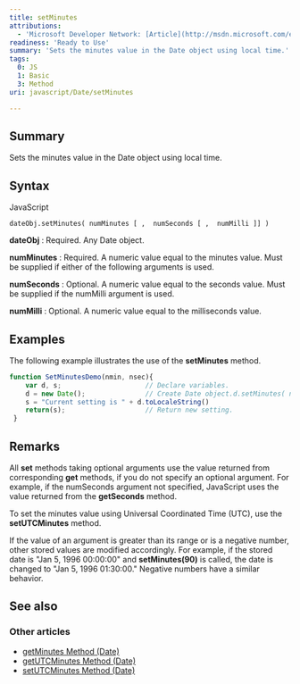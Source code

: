 ```yaml
---
title: setMinutes
attributions:
  - 'Microsoft Developer Network: [Article](http://msdn.microsoft.com/en-us/library/ie/3sbd2ey3(v=vs.94).aspx)'
readiness: 'Ready to Use'
summary: 'Sets the minutes value in the Date object using local time.'
tags:
  0: JS
  1: Basic
  3: Method
uri: javascript/Date/setMinutes

---
```

## <span>Summary</span>

Sets the minutes value in the Date object using local time.

## <span>Syntax</span>

<span class="language">JavaScript</span>

    dateObj.setMinutes( numMinutes [ ,  numSeconds [ ,  numMilli ]] )

**dateObj**
:   Required. Any Date object.

**numMinutes**
:   Required. A numeric value equal to the minutes value. Must be supplied if either of the following arguments is used.

**numSeconds**
:   Optional. A numeric value equal to the seconds value. Must be supplied if the numMilli argument is used.

**numMilli**
:   Optional. A numeric value equal to the milliseconds value.

## <span>Examples</span>

The following example illustrates the use of the **setMinutes** method.

``` js
function SetMinutesDemo(nmin, nsec){
    var d, s;                     // Declare variables.
    d = new Date();               // Create Date object.d.setMinutes( nmin , nsec ) ;     // Set minutes.
    s = "Current setting is " + d.toLocaleString()
    return(s);                    // Return new setting.
 }
```

## <span>Remarks</span>

All **set** methods taking optional arguments use the value returned from corresponding **get** methods, if you do not specify an optional argument. For example, if the numSeconds argument not specified, JavaScript uses the value returned from the **getSeconds** method.

To set the minutes value using Universal Coordinated Time (UTC), use the **setUTCMinutes** method.

If the value of an argument is greater than its range or is a negative number, other stored values are modified accordingly. For example, if the stored date is "Jan 5, 1996 00:00:00" and **setMinutes(90)** is called, the date is changed to "Jan 5, 1996 01:30:00." Negative numbers have a similar behavior.

## <span>See also</span>

### <span>Other articles</span>

-   [getMinutes Method (Date)](/javascript/Date/getMinutes)
-   [getUTCMinutes Method (Date)](/javascript/Date/getUTCMinutes)
-   [setUTCMinutes Method (Date)](/javascript/Date/setUTCMinutes)

